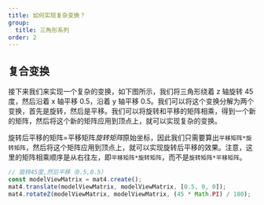 ```yaml
---
title: 如何实现复杂变换？
group:
  title: 三角形系列
order: 2
---
```


## 复合变换

接下来我们来实现一个复杂的变换，如下图所示，我们将三角形绕着 z 轴旋转 45 度，然后沿着 x 轴平移 0.5，沿着 y 轴平移 0.5。我们可以将这个变换分解为两个变换，首先是旋转，然后是平移。我们可以将旋转和平移的矩阵相乘，得到一个新的矩阵，然后将这个新的矩阵应用到顶点上，就可以实现复杂的变换。

旋转后平移的矩阵=平移矩阵*旋转矩阵*原始坐标，因此我们只需要算出`平移矩阵*旋转矩阵`，然后将这个矩阵应用到顶点上，就可以实现旋转后平移的效果。注意，这里的矩阵相乘顺序是从右往左，即`平移矩阵*旋转矩阵`，而不是`旋转矩阵*平移矩阵`。

```ts
// 旋转45度,然后平移（0.5,0.5）
const modelViewMatrix = mat4.create();
mat4.translate(modelViewMatrix, modelViewMatrix, [0.5, 0, 0]);
mat4.rotateZ(modelViewMatrix, modelViewMatrix, (45 * Math.PI) / 180);
```

<code src="../demos/triangle/rotateAndTranslate.tsx"></code>
